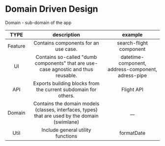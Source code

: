 # Domain Driven Design

Domain - sub-domain of the app


| TYPE | description | example |
| :---: | :---: | :---: |
| Feature | Contains components for an use case. | search-flight component|
| UI | Contains so-called "dumb components" that are use-case agnostic and thus reusable.	 | datetime-component, address-component, adress-pipe|
|API| Exports building blocks from the current subdomain for others.	|Flight API|
|Domain|	Contains the domain models (classes, interfaces, types) that are used by the domain (swimlane)|__|
|Util|Include general utility functions	|formatDate|

